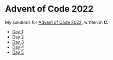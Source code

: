 <!-- SPDX-License-Identifier: CC0-1.0 -->

# Advent of Code 2022 #

My solutions for [Advent of Code 2022], written in **C**.

* [Day  1](day01)
* [Day  2](day02)
* [Day  3](day03)
* [Day  4](day04)
* [Day  5](day05)

[Advent of Code 2022]: https://adventofcode.com/2022
